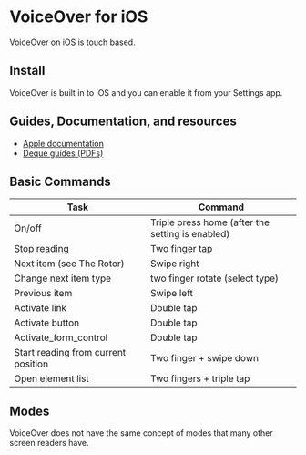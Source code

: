 # VoiceOver for iOS

VoiceOver on iOS is touch based.

## Install

VoiceOver is built in to iOS and you can enable it from your Settings app.

## Guides, Documentation, and resources

* [Apple documentation](https://www.apple.com/accessibility/iphone/vision/)
* [Deque guides (PDFs)](https://dequeuniversity.com/screenreaders/voiceover-ios-shortcuts)

## Basic Commands

| Task | Command |
|---|---|
| On/off | Triple press home (after the setting is enabled) |
| Stop reading | Two finger tap |
| Next item (see The Rotor) | Swipe right |
| Change next item type | two finger rotate (select type) |
| Previous item | Swipe left |
| Activate link | Double tap |
| Activate button | Double tap |
| Activate_form_control | Double tap |
| Start reading from current position | Two finger + swipe down |
| Open element list | Two fingers + triple tap |

## Modes

VoiceOver does not have the same concept of modes that many other screen readers have.